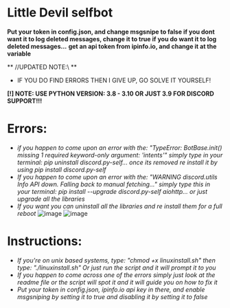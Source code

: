 # Little Devil selfbot

**Put your token in config.json, and change msgsnipe to false if you dont want it to log deleted messages, change it to true if you do want it to log deleted messages...**
**get an api token from ipinfo.io, and change it at the variable**

** //UPDATED NOTE:\\ **
- IF YOU DO FIND ERRORS THEN I GIVE UP, GO SOLVE IT YOURSELF!

**[!] NOTE: USE PYTHON VERSION: 3.8 - 3.10 OR JUST 3.9 FOR DISCORD SUPPORT!!!**

# Errors:
- *if you happen to come upon an error with the: "TypeError: BotBase.init() missing 1 required keyword-only argument: 'intents'" simply type in your terminal: pip uninstall discord.py-self... once its removed re install it by using pip install discord.py-self*
- *If you happen to come upon an error with the: "WARNING  discord.utils Info API down. Falling back to manual fetching..." simply type this in your terminal: pip install --upgrade discord.py-self aiohttp... or just upgrade all the libraries*
- *If you want you can uninstall all the libraries and re install them for a full reboot*
![image](https://github.com/user-attachments/assets/35b86076-811b-4416-bcd6-64b0639ab6a0)
![image](https://github.com/user-attachments/assets/7ed86f6a-186f-400b-b26e-419a00eac439)


# Instructions:
- *If you're on unix based systems, type: "chmod +x linuxinstall.sh" then type: "./linuxinstall.sh" Or just run the script and it will prompt it to you*
- *If you happen to come across one of the errors simply just look at the readme file or the script will spot it and it will guide you on how to fix it*
- *Put your token in config.json, ipinfo.io api key in there, and enable msgsniping by setting it to true and disabling it by setting it to false*

